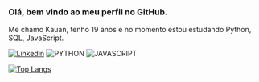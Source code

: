 ### Olá, bem vindo ao meu perfil no GitHub. 

Me chamo Kauan, tenho 19 anos e no momento estou estudando Python, SQL, JavaScript.

[![Linkedin](https://img.shields.io/badge/LinkedIn-0077B5?style=for-the-badge&logo=linkedin&logoColor=white)](https://www.linkedin.com/in/kauan-alves-dos-santos/)
![PYTHON](https://img.shields.io/badge/Python-3776AB?style=for-the-badge&logo=python&logoColor=white)
![JAVASCRIPT](https://img.shields.io/badge/JavaScript-ffff00?style=for-the-badge&logo=javascript&logoColor=black)

[![Top Langs](https://github-readme-stats.vercel.app/api/top-langs/?username=kauannzz&layout=compact)](https://github.com/anuraghazra/github-readme-stats)



